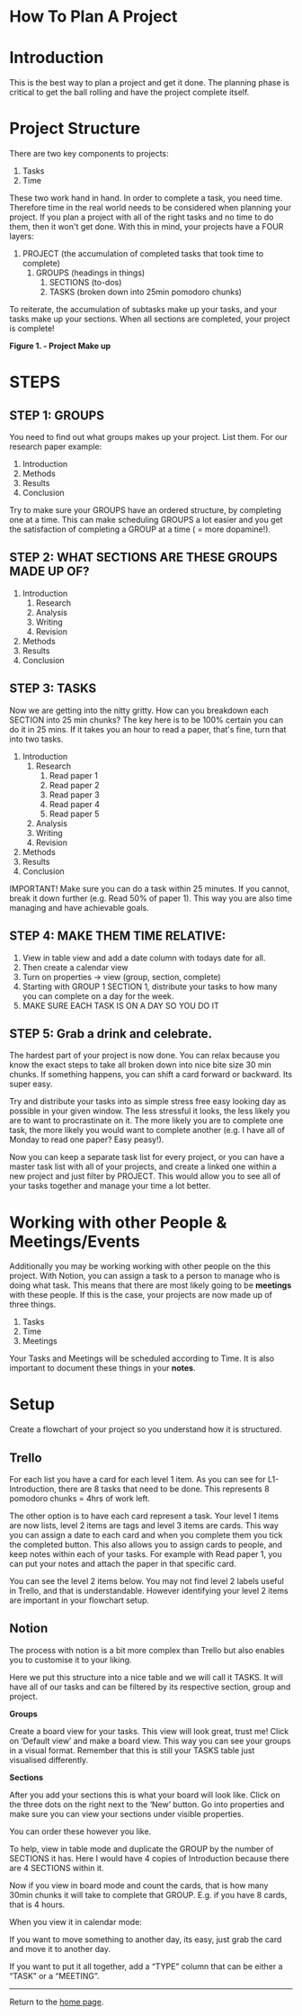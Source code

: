 # How To Plan A Project

# Introduction

This is the best way to plan a project and get it done. The planning phase is critical to get the ball rolling and have the project complete itself.

# Project Structure

There are two key components to projects:

1. Tasks
2. Time

These two work hand in hand. In order to complete a task, you need time. Therefore time in the real world needs to be considered when planning your project. If you plan a project with all of the right tasks and no time to do them, then it won't get done. With this in mind, your projects have a FOUR layers:

1. PROJECT (the accumulation of completed tasks that took time to complete)
    1. GROUPS (headings in things)
        1. SECTIONS (to-dos)
        2. TASKS (broken down into 25min pomodoro chunks)

To reiterate, the accumulation of subtasks make up your tasks, and your tasks make up your sections. When all sections are completed, your project is complete!

**Figure 1. - Project Make up**

# STEPS

## STEP 1: GROUPS

You need to find out what groups makes up your project. List them. For our research paper example:

1. Introduction
2. Methods
3. Results
4. Conclusion

Try to make sure your GROUPS have an ordered structure, by completing one at a time. This can make scheduling GROUPS a lot easier and you get the satisfaction of completing a GROUP at a time ( = more dopamine!).

## STEP 2: WHAT SECTIONS ARE THESE GROUPS MADE UP OF?

1. Introduction
    1. Research
    2. Analysis
    3. Writing
    4. Revision
2. Methods
3. Results
4. Conclusion

## STEP 3: TASKS

Now we are getting into the nitty gritty. How can you breakdown each SECTION into 25 min chunks? The key here is to be 100% certain you can do it in 25 mins. If it takes you an hour to read a paper, that's fine, turn that into two tasks.

1. Introduction
    1. Research
        1. Read paper 1
        2. Read paper 2
        3. Read paper 3
        4. Read paper 4
        5. Read paper 5
    2. Analysis
    3. Writing
    4. Revision
2. Methods
3. Results
4. Conclusion

IMPORTANT! Make sure you can do a task within 25 minutes. If you cannot, break it down further (e.g. Read 50% of paper 1). This way you are also time managing and have achievable goals.

## STEP 4: MAKE THEM TIME RELATIVE:

1. View in table view and add a date column with todays date for all.
2. Then create a calendar view
3. Turn on properties → view (group, section, complete)
4. Starting with GROUP 1 SECTION 1, distribute your tasks to how many you can complete on a day for the week.
5. MAKE SURE EACH TASK IS ON A DAY SO YOU DO IT

## STEP 5: Grab a drink and celebrate.

The hardest part of your project is now done. You can relax because you know the exact steps to take all broken down into nice bite size 30 min chunks. If something happens, you can shift a card forward or backward. Its super easy.

Try and distribute your tasks into as simple stress free easy looking day as possible in your given window. The less stressful it looks, the less likely you are to want to procrastinate on it. The more likely you are to complete one task, the more likely you would want to complete another (e.g. I have all of Monday to read one paper? Easy peasy!).

Now you can keep a separate task list for every project, or you can have a master task list with all of your projects, and create a linked one within a new project and just filter by PROJECT. This would allow you to see all of your tasks together and manage your time a lot better.

# Working with other People & Meetings/Events

Additionally you may be working working with other people on the this project. With Notion, you can assign a task to a person to manage who is doing what task. This means that there are most likely going to be **meetings** with these people. If this is the case, your projects are now made up of three things.

1. Tasks
2. Time
3. Meetings

Your Tasks and Meetings will be scheduled according to Time. It is also important to document these things in your **notes**.

# Setup

Create a flowchart of your project so you understand how it is structured.

## Trello

For each list you have a card for each level 1 item. As you can see for L1-Introduction, there are 8 tasks that need to be done. This represents 8 pomodoro chunks = 4hrs of work left.

The other option is to have each card represent a task. Your level 1 items are now lists, level 2 items are tags and level 3 items are cards. This way you can assign a date to each card and when you complete them you tick the completed button. This also allows you to assign cards to people, and keep notes within each of your tasks. For example with Read paper 1, you can put your notes and attach the paper in that specific card.

You can see the level 2 items below. You may not find level 2 labels useful in Trello, and that is understandable. However identifying your level 2 items are important in your flowchart setup.

## Notion

The process with notion is a bit more complex than Trello but also enables you to customise it to your liking.

Here we put this structure into a nice table and we will call it TASKS. It will have all of our tasks and can be filtered by its respective section, group and project.

**Groups**

Create a board view for your tasks. This view will look great, trust me! Click on ‘Default view’ and make a board view. This way you can see your groups in a visual format. Remember that this is still your TASKS table just visualised differently.

**Sections**

After you add your sections this is what your board will look like. Click on the three dots on the right next to the ‘New’ button. Go into properties and make sure you can view your sections under visible properties.

You can order these however you like.

To help, view in table mode and duplicate the GROUP by the number of SECTIONS it has. Here I would have 4 copies of Introduction because there are 4 SECTIONS within it.

Now if you view in board mode and count the cards, that is how many 30min chunks it will take to complete that GROUP. E.g. if you have 8 cards, that is 4 hours.

When you view it in calendar mode:

If you want to move something to another day, its easy, just grab the card and move it to another day.

If you want to put it all together, add a “TYPE” column that can be either a “TASK” or a “MEETING”.

---

Return to the [home page](https://www.notion.so/index.md).
